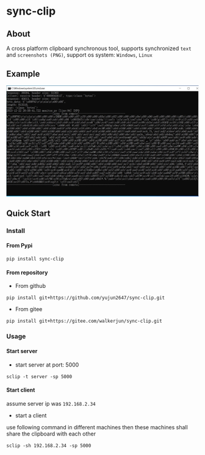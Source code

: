 # sync-clip

## About

A cross platform clipboard synchronous tool, supports synchronized `text`
and `screenshots (PNG)`, support os system: `Windows`, `Linux`

## Example

![example](https://github.com/yujun2647/sync-clip/raw/main/imgs/example.png)

## Quick Start

### Install

#### From Pypi

```shell
pip install sync-clip
```

#### From repository

* From github

```shell
pip install git+https://github.com/yujun2647/sync-clip.git
```

* From gitee

```shell
pip install git+https://gitee.com/walkerjun/sync-clip.git
```

### Usage

#### Start server

* start server at port: 5000

```shell
sclip -t server -sp 5000
```

#### Start client

assume server ip was `192.168.2.34`

* start a client

use following command in different machines then these machines shall share the
clipboard with each other

```shell
sclip -sh 192.168.2.34 -sp 5000
```
